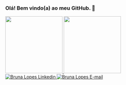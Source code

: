 ### Olá! Bem vindo(a) ao meu GitHub. 👋
 <div>
  <a href="https://github.com/brunalopesgois">
  <img height="180em" src="https://github-readme-stats.vercel.app/api?username=brunalopesgois&show_icons=true&theme=onedark&include_all_commits=true&count_private=true"/>
  <img height="180em" src="https://github-readme-stats.vercel.app/api/top-langs/?username=brunalopesgois&layout=compact&langs_count=7&theme=onedark"/>
</div>
 <div>
  <a href="https://www.linkedin.com/in/bruna-lopes-8ba4641a4" target="_blank">
   <img src="https://img.shields.io/badge/LinkedIn-0077B5?style=for-the-badge&logo=linkedin&logoColor=white" alt="Bruna Lopes Linkedin"/>
  </a>
  <a href="mailto:bruna-chan@live.com">
   <img src="https://img.shields.io/badge/Microsoft_Outlook-0078D4?style=for-the-badge&logo=microsoft-outlook&logoColor=white" alt="Bruna Lopes E-mail"/>
  </a>
 </div>
